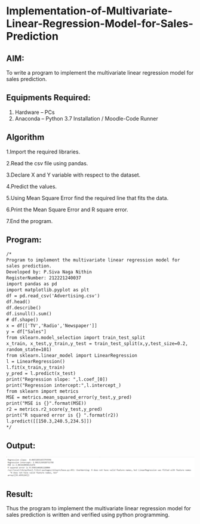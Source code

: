 # Implementation-of-Multivariate-Linear-Regression-Model-for-Sales-Prediction

## AIM:
To write a program to implement the multivariate linear regression model for sales prediction.

## Equipments Required:
1. Hardware – PCs
2. Anaconda – Python 3.7 Installation / Moodle-Code Runner

## Algorithm
1.Import the required libraries.

2.Read the csv file using pandas.

3.Declare X and Y variable with respect to the dataset.

4.Predict the values.

5.Using Mean Square Error find the required line that fits the data.

6.Print the Mean Square Error and R square error.

7.End the program.
 

## Program:
```
/*
Program to implement the multivariate linear regression model for sales prediction.
Developed by: P.Siva Naga Nithin
RegisterNumber: 212221240037
import pandas as pd
import matplotlib.pyplot as plt
df = pd.read_csv('Advertising.csv')
df.head()
df.describe()
df.isnull().sum()
# df.shape()
x = df[['TV','Radio','Newspaper']]
y = df["Sales"]
from sklearn.model_selection import train_test_split
x_train, x_test,y_train,y_test = train_test_split(x,y,test_size=0.2, random_state=101)
from sklearn.linear_model import LinearRegression
l = LinearRegression()
l.fit(x_train,y_train)
y_pred = l.predict(x_test)
print("Regression slope: ",l.coef_[0])
print("Regression intercept:",l.intercept_)
from sklearn import metrics
MSE = metrics.mean_squared_error(y_test,y_pred)
print("MSE is {}".format(MSE))
r2 = metrics.r2_score(y_test,y_pred)
print("R squared error is {} ".format(r2))
l.predict([[150.3,240.5,234.5]])
*/
```

## Output:
![github](adv.png)

## Result:
Thus the program to implement the multivariate linear regression model for sales prediction is written and verified using python programming.
